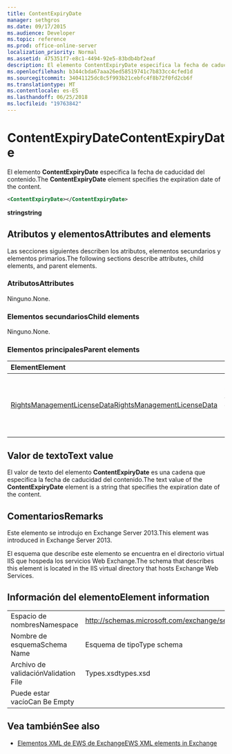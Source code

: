 ```yaml
---
title: ContentExpiryDate
manager: sethgros
ms.date: 09/17/2015
ms.audience: Developer
ms.topic: reference
ms.prod: office-online-server
localization_priority: Normal
ms.assetid: 475351f7-e8c1-4494-92e5-83bdb4bf2eaf
description: El elemento ContentExpiryDate especifica la fecha de caducidad del contenido.
ms.openlocfilehash: b344cbda67aaa26ed58519741c7b833cc4cfed1d
ms.sourcegitcommit: 34041125dc8c5f993b21cebfc4f8b72f0fd2cb6f
ms.translationtype: MT
ms.contentlocale: es-ES
ms.lasthandoff: 06/25/2018
ms.locfileid: "19763842"
---
```

# <a name="contentexpirydate"></a><span data-ttu-id="0fc96-103">ContentExpiryDate</span><span class="sxs-lookup"><span data-stu-id="0fc96-103">ContentExpiryDate</span></span>

<span data-ttu-id="0fc96-104">El elemento **ContentExpiryDate** especifica la fecha de caducidad del contenido.</span><span class="sxs-lookup"><span data-stu-id="0fc96-104">The **ContentExpiryDate** element specifies the expiration date of the content.</span></span> 
  
```XML
<ContentExpiryDate></ContentExpiryDate>
```

 <span data-ttu-id="0fc96-105">**string**</span><span class="sxs-lookup"><span data-stu-id="0fc96-105">**string**</span></span>
## <a name="attributes-and-elements"></a><span data-ttu-id="0fc96-106">Atributos y elementos</span><span class="sxs-lookup"><span data-stu-id="0fc96-106">Attributes and elements</span></span>

<span data-ttu-id="0fc96-107">Las secciones siguientes describen los atributos, elementos secundarios y elementos primarios.</span><span class="sxs-lookup"><span data-stu-id="0fc96-107">The following sections describe attributes, child elements, and parent elements.</span></span>
  
### <a name="attributes"></a><span data-ttu-id="0fc96-108">Atributos</span><span class="sxs-lookup"><span data-stu-id="0fc96-108">Attributes</span></span>

<span data-ttu-id="0fc96-109">Ninguno.</span><span class="sxs-lookup"><span data-stu-id="0fc96-109">None.</span></span>
  
### <a name="child-elements"></a><span data-ttu-id="0fc96-110">Elementos secundarios</span><span class="sxs-lookup"><span data-stu-id="0fc96-110">Child elements</span></span>

<span data-ttu-id="0fc96-111">Ninguno.</span><span class="sxs-lookup"><span data-stu-id="0fc96-111">None.</span></span>
  
### <a name="parent-elements"></a><span data-ttu-id="0fc96-112">Elementos principales</span><span class="sxs-lookup"><span data-stu-id="0fc96-112">Parent elements</span></span>

|<span data-ttu-id="0fc96-113">**Element**</span><span class="sxs-lookup"><span data-stu-id="0fc96-113">**Element**</span></span>|<span data-ttu-id="0fc96-114">**Descripción**</span><span class="sxs-lookup"><span data-stu-id="0fc96-114">**Description**</span></span>|
|:-----|:-----|
|[<span data-ttu-id="0fc96-115">RightsManagementLicenseData</span><span class="sxs-lookup"><span data-stu-id="0fc96-115">RightsManagementLicenseData</span></span>](rightsmanagementlicensedata.md) <br/> |<span data-ttu-id="0fc96-116">Especifica información sobre la licencia de administración de derechos.</span><span class="sxs-lookup"><span data-stu-id="0fc96-116">Specifies information about the rights management license.</span></span>  <br/> |
   
## <a name="text-value"></a><span data-ttu-id="0fc96-117">Valor de texto</span><span class="sxs-lookup"><span data-stu-id="0fc96-117">Text value</span></span>

<span data-ttu-id="0fc96-118">El valor de texto del elemento **ContentExpiryDate** es una cadena que especifica la fecha de caducidad del contenido.</span><span class="sxs-lookup"><span data-stu-id="0fc96-118">The text value of the **ContentExpiryDate** element is a string that specifies the expiration date of the content.</span></span> 
  
## <a name="remarks"></a><span data-ttu-id="0fc96-119">Comentarios</span><span class="sxs-lookup"><span data-stu-id="0fc96-119">Remarks</span></span>

<span data-ttu-id="0fc96-120">Este elemento se introdujo en Exchange Server 2013.</span><span class="sxs-lookup"><span data-stu-id="0fc96-120">This element was introduced in Exchange Server 2013.</span></span>
  
<span data-ttu-id="0fc96-121">El esquema que describe este elemento se encuentra en el directorio virtual IIS que hospeda los servicios Web Exchange.</span><span class="sxs-lookup"><span data-stu-id="0fc96-121">The schema that describes this element is located in the IIS virtual directory that hosts Exchange Web Services.</span></span>
  
## <a name="element-information"></a><span data-ttu-id="0fc96-122">Información del elemento</span><span class="sxs-lookup"><span data-stu-id="0fc96-122">Element information</span></span>

|||
|:-----|:-----|
|<span data-ttu-id="0fc96-123">Espacio de nombres</span><span class="sxs-lookup"><span data-stu-id="0fc96-123">Namespace</span></span>  <br/> |http://schemas.microsoft.com/exchange/services/2006/types  <br/> |
|<span data-ttu-id="0fc96-124">Nombre de esquema</span><span class="sxs-lookup"><span data-stu-id="0fc96-124">Schema Name</span></span>  <br/> |<span data-ttu-id="0fc96-125">Esquema de tipo</span><span class="sxs-lookup"><span data-stu-id="0fc96-125">Type schema</span></span>  <br/> |
|<span data-ttu-id="0fc96-126">Archivo de validación</span><span class="sxs-lookup"><span data-stu-id="0fc96-126">Validation File</span></span>  <br/> |<span data-ttu-id="0fc96-127">Types.xsd</span><span class="sxs-lookup"><span data-stu-id="0fc96-127">types.xsd</span></span>  <br/> |
|<span data-ttu-id="0fc96-128">Puede estar vacío</span><span class="sxs-lookup"><span data-stu-id="0fc96-128">Can Be Empty</span></span>  <br/> ||
   
## <a name="see-also"></a><span data-ttu-id="0fc96-129">Vea también</span><span class="sxs-lookup"><span data-stu-id="0fc96-129">See also</span></span>



- [<span data-ttu-id="0fc96-130">Elementos XML de EWS de Exchange</span><span class="sxs-lookup"><span data-stu-id="0fc96-130">EWS XML elements in Exchange</span></span>](ews-xml-elements-in-exchange.md)

